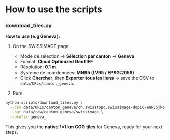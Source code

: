 # How to use the scripts 


### download_tiles.py 

**How to use (e.g Geneva):**

1. On the SWISSIMAGE page:

   * Mode de sélection → **Sélection par canton** → **Geneva**
   * Format: **Cloud Optimized GeoTIFF**
   * Résolution: **0.1 m**
   * Système de coordonnées: **MN95 (LV95 / EPSG:2056)**
   * Click **Chercher**, then **Exporter tous les liens** → save the CSV to `data/URLs/canton_geneva`.
2. Run:

```bash
python scripts/download_tiles.py \
  --csv data/URLs/canton_geneva/ch.swisstopo.swissimage-dop10-eaNJ5jko.csv \
  --out data/raw/canton_geneva/swissimage \
  --prefix geneva_
```

This gives you the **native 1×1 km COG tiles** for Geneva, ready for your next steps.
